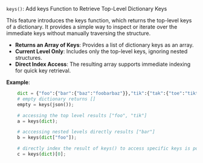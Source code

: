 `keys()`: Add keys Function to Retrieve Top-Level Dictionary Keys

This feature introduces the keys function, which returns the top-level keys of a dictionary. It provides a simple way to inspect or iterate over the immediate keys without manually traversing the structure.

- **Returns an Array of Keys**: Provides a list of dictionary keys as an array.
- **Current Level Only**: Includes only the top-level keys, ignoring nested structures.
- **Direct Index Access**: The resulting array supports immediate indexing for quick key retrieval.

**Example**:

```python
    dict = {"foo":{"bar":{"baz":"foobarbaz"}},"tik":{"tak":{"toe":"tiktaktoe"}}};
    # empty dictionary returns []
    empty = keys(json());

    # accessing the top level results ["foo", "tik"]
    a = keys(dict);

    # acccessing nested levels directly results ["bar"]
    b = keys(dict["foo"]);

    # directly index the result of keys() to access specific keys is possible (returns ["foo"])
    c = keys(dict)[0];
```
